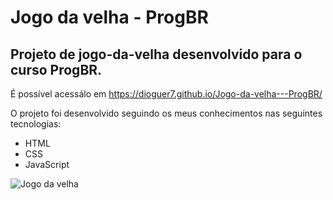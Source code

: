 # Jogo da velha - ProgBR
## Projeto de jogo-da-velha desenvolvido para o curso ProgBR.
É possível acessálo em https://dioguer7.github.io/Jogo-da-velha---ProgBR/

O projeto foi desenvolvido seguindo os meus conhecimentos nas seguintes tecnologias:

 - HTML
 - CSS
 - JavaScript

![Jogo da velha ]()

 
 
